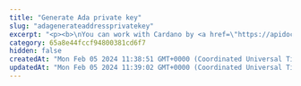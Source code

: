 ```yaml
---
title: "Generate Ada private key"
slug: "adagenerateaddressprivatekey"
excerpt: "<p><b>\nYou can work with Cardano by <a href=\"https://apidoc.tatum.io/tag/Node-RPC#operation/NodeJsonPostRpcDriver\" target=\"_blank\">connecting directly to a blockchain node provided by Tatum</a>.</b></p><br/>\n<h4>1 credit per API call.</h4>\n<p>Generates a private key for an address from a mnemonic for a given derivation path index. The private key is generated for the specific index - each mnemonic\ncan generate up to 2^32 private keys starting from index 0 until 2^31 - 1.</p>"
category: 65a8e44fccf94800381cd6f7
hidden: false
createdAt: "Mon Feb 05 2024 11:38:51 GMT+0000 (Coordinated Universal Time)"
updatedAt: "Mon Feb 05 2024 11:39:02 GMT+0000 (Coordinated Universal Time)"
---
```

